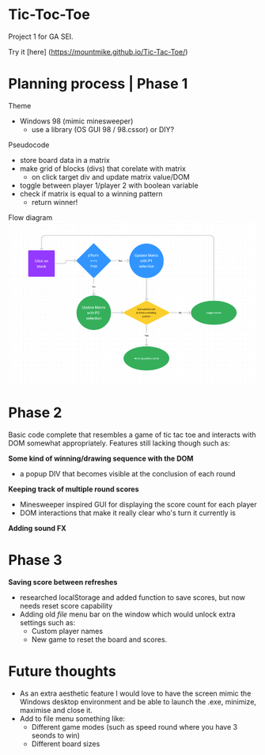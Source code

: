 # Tic-Toc-Toe

Project 1 for GA SEI.

Try it [here] (https://mountmike.github.io/Tic-Tac-Toe/)





# **Planning process** | Phase 1


Theme
- Windows 98 (mimic minesweeper)
    - use a library (OS GUI 98 / 98.cssor) or DIY?

Pseudocode
- store board data in a matrix
- make grid of blocks (divs) that corelate with matrix
    - on click target div and update matrix value/DOM
- toggle between player 1/player 2 with boolean variable
- check if matrix is equal to a winning pattern
    - return winner!


Flow diagram
![Flow Chart 01](https://github.com/mountmike/Tic-Tac-Toe/blob/main/images/Figjam1.png)

# Phase 2

Basic code complete that resembles a game of tic tac toe and interacts with DOM somewhat appropriately. Features still lacking though such as:

**Some kind of winning/drawing sequence with the DOM**
- a popup DIV that becomes visible at the conclusion of each round

**Keeping track of multiple round scores**
- Minesweeper inspired GUI for displaying the score count for each player
- DOM interactions that make it really clear who's turn it currently is

**Adding sound FX**

# Phase 3
**Saving score between refreshes**
- researched localStorage and added function to save scores, but now needs reset score capability
- Adding old *file* menu bar on the window which would unlock extra settings such as:
    - Custom player names
    - New game to reset the board and scores.

# Future thoughts
- As an extra aesthetic feature I would love to have the screen mimic the Windows desktop environment and be able to launch the .exe, minimize, maximise and close it.
- Add to file menu something like:
    - Different game modes (such as speed round where you have 3 seonds to win)
    - Different board sizes



